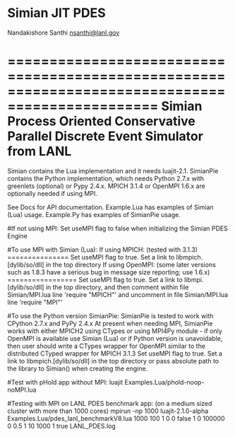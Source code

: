 # Simian JIT PDES

Nandakishore Santhi <nsanthi@lanl.gov>

================================================================================================
Simian Process Oriented Conservative Parallel Discrete Event Simulator from LANL
================================================================================================

Simian contains the Lua implementation and it needs luajit-2.1. SimianPie contains the Python implementation, which needs Python 2.7.x with greenlets (optional) or Pypy 2.4.x. MPICH 3.1.4 or OpenMPI 1.6.x are optionally needed if using MPI.

See Docs for API documentation. Example.Lua has examples of Simian (Lua) usage. Example.Py has examples of SimianPie usage.

#If not using MPI:
    Set useMPI flag to false when initializing the Simian PDES Engine

#To use MPI with Simian (Lua):
    If using MPICH: (tested with 3.1.3)
    ===============
        Set useMPI flag to true. Set a link to libmpich.[dylib/so/dll] in the top directory
    If using OpenMPI: (some later versions such as 1.8.3 have a serious bug in message size reporting; use 1.6.x)
    =================
        Set useMPI flag to true. Set a link to libmpi.[dylib/so/dll] in the top directory, and then comment within file Simian/MPI.lua line 'require "MPICH"' and uncomment in file Simian/MPI.lua line 'require "MPI"'

#To use the Python version SimianPie:
    SimianPie is tested to work with CPython 2.7.x and PyPy 2.4.x
    At present when needing MPI, SimianPie works with either MPICH2 using CTypes or using MPI4Py module - if only OpenMPI is available use Simian (Lua) or if Python version is unavoidable, then user should write a CTypes wrapper for OpenMPI similar to the distributed CTyped wrapper for MPICH 3.1.3
        Set useMPI flag to true. Set a link to libmpich.[dylib/so/dll] in the top directory or pass absolute path to the library to Simian() when creating the engine.

#Test with pHold app without MPI:
    luajit Examples.Lua/phold-noop-noMPI.lua

#Testing with MPI on LANL PDES benchmark app:
    (on a medium sized cluster with more than 1000 cores)
    mpirun -np 1000 luajit-2.1.0-alpha Examples.Lua/pdes_lanl_benchmarkV8.lua 1000 100 1 0 0 false 1 0 100000 0 0.5 1 10 1000 1 true LANL_PDES.log
